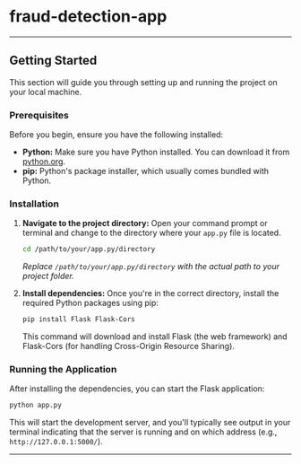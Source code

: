 # fraud-detection-app
-----

## Getting Started

This section will guide you through setting up and running the project on your local machine.

### Prerequisites

Before you begin, ensure you have the following installed:

  * **Python:** Make sure you have Python installed. You can download it from [python.org](https://www.python.org/downloads/).
  * **pip:** Python's package installer, which usually comes bundled with Python.

### Installation

1.  **Navigate to the project directory:**
    Open your command prompt or terminal and change to the directory where your `app.py` file is located.

    ```bash
    cd /path/to/your/app.py/directory
    ```

    *Replace `/path/to/your/app.py/directory` with the actual path to your project folder.*

2.  **Install dependencies:**
    Once you're in the correct directory, install the required Python packages using pip:

    ```bash
    pip install Flask Flask-Cors
    ```

    This command will download and install Flask (the web framework) and Flask-Cors (for handling Cross-Origin Resource Sharing).

### Running the Application

After installing the dependencies, you can start the Flask application:

```bash
python app.py
```

This will start the development server, and you'll typically see output in your terminal indicating that the server is running and on which address (e.g., `http://127.0.0.1:5000/`).

-----
